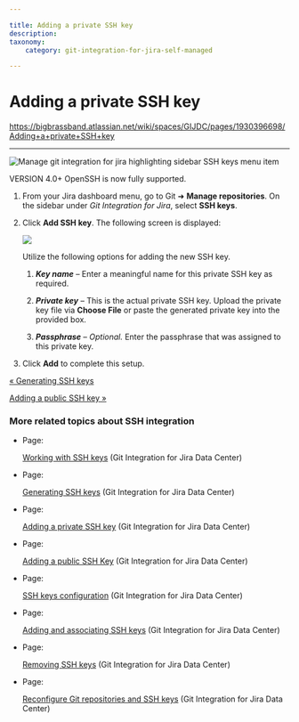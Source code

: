 ```yaml
---

title: Adding a private SSH key
description:
taxonomy:
    category: git-integration-for-jira-self-managed

---
```


# Adding a private SSH key

<https://bigbrassband.atlassian.net/wiki/spaces/GIJDC/pages/1930396698/Adding+a+private+SSH+key>

* * *

![Manage git integration for jira highlighting sidebar SSH keys menu item](https://bigbrassband.atlassian.net/wiki/download/attachments/1930396698/gitserver-add-ssh-keys.png?version=1&modificationDate=1630642802720&cacheVersion=1&api=v2)

VERSION 4.0+ OpenSSH is now fully supported.

1.  From your Jira dashboard menu, go to Git ➜ **Manage repositories**. On the sidebar under _Git Integration for Jira_, select **SSH keys**.
    
2.  Click **Add SSH key**. The following screen is displayed:
    
    ![](https://bigbrassband.atlassian.net/wiki/download/thumbnails/1930396698/add-ssh-key-input-screen(c).png?version=1&modificationDate=1630642802480&cacheVersion=1&api=v2&width=374&height=400)
    
    Utilize the following options for adding the new SSH key.
    
    1.  _**Key name**_ – Enter a meaningful name for this private SSH key as required.
        
    2.  _**Private key**_ – This is the actual private SSH key. Upload the private key file via **Choose File** or paste the generated private key into the provided box.
        
    3.  _**Passphrase**_ – _Optional._ Enter the passphrase that was assigned to this private key.
        
3.  Click **Add** to complete this setup.
    

[« Generating SSH keys](/wiki/spaces/GIJDC/pages/1930396609/Generating+SSH+keys)

[Adding a public SSH key »](/wiki/spaces/GIJDC/pages/1930396728/Adding+a+public+SSH+Key)

### More related topics about SSH integration

*   Page:
    
    [Working with SSH keys](/wiki/spaces/GIJDC/pages/1930396577/Working+with+SSH+keys) (Git Integration for Jira Data Center)
    
*   Page:
    
    [Generating SSH keys](/wiki/spaces/GIJDC/pages/1930396609/Generating+SSH+keys) (Git Integration for Jira Data Center)
    
*   Page:
    
    [Adding a private SSH key](/wiki/spaces/GIJDC/pages/1930396698/Adding+a+private+SSH+key) (Git Integration for Jira Data Center)
    
*   Page:
    
    [Adding a public SSH Key](/wiki/spaces/GIJDC/pages/1930396728/Adding+a+public+SSH+Key) (Git Integration for Jira Data Center)
    
*   Page:
    
    [SSH keys configuration](/wiki/spaces/GIJDC/pages/1930396746/SSH+keys+configuration) (Git Integration for Jira Data Center)
    
*   Page:
    
    [Adding and associating SSH keys](/wiki/spaces/GIJDC/pages/1930396771/Adding+and+associating+SSH+keys) (Git Integration for Jira Data Center)
    
*   Page:
    
    [Removing SSH keys](/wiki/spaces/GIJDC/pages/1930396835/Removing+SSH+keys) (Git Integration for Jira Data Center)
    
*   Page:
    
    [Reconfigure Git repositories and SSH keys](/wiki/spaces/GIJDC/pages/1930396868/Reconfigure+Git+repositories+and+SSH+keys) (Git Integration for Jira Data Center)